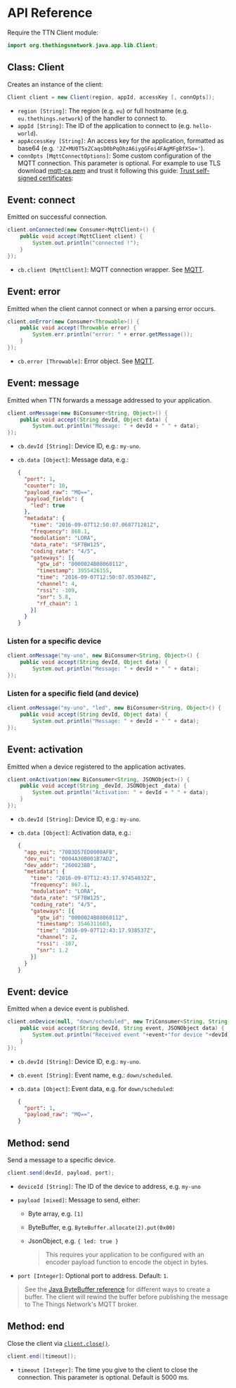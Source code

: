 # API Reference

Require the TTN Client module:

```java
import org.thethingsnetwork.java.app.lib.Client;
```

## Class: Client

Creates an instance of the client:

```java
Client client = new Client(region, appId, accessKey [, connOpts]);
```

* `region [String]`: The region (e.g. `eu`) or full hostname (e.g. `eu.thethings.network`) of the handler to connect to.
* `appId [String]`: The ID of the application to connect to (e.g. `hello-world`).
* `appAccessKey [String]`: An access key for the application, formatted as base64 (e.g. `'2Z+MU0T5xZCaqsD0bPqOhzA6iygGFoi4FAgMFgBfXSo='`).
* `connOpts [MqttConnectOptions]`: Some custom configuration of the MQTT connection. This parameter is optional. For example to use TLS download [mqtt-ca.pem](https://preview.console.thethingsnetwork.org/mqtt-ca.pem) and trust it following this guide: [Trust self-signed certificates](http://howardism.org/Technical/Java/SelfSignedCerts.html):

## Event: connect

Emitted on successful connection.

```java
client.onConnected(new Consumer<MqttClient>() {
    public void accept(MqttClient client) {
        System.out.println("connected !");
    }
});
```

* `cb.client [MqttClient]`: MQTT connection wrapper. See [MQTT](http://www.eclipse.org/paho/files/javadoc/org/eclipse/paho/client/mqttv3/MqttClient.html).

## Event: error

Emitted when the client cannot connect or when a parsing error occurs.

```java
client.onError(new Consumer<Throwable>() {
    public void accept(Throwable error) {
        System.err.println("error: " + error.getMessage());
    }
});
```

* `cb.error [Throwable]`: Error object. See [MQTT](https://docs.oracle.com/javase/8/docs/api/java/lang/Exception.html).

## Event: message

Emitted when TTN forwards a message addressed to your application.

```java
client.onMessage(new BiConsumer<String, Object>() {
    public void accept(String devId, Object data) {
        System.out.println("Message: " + devId + " " + data);
});
```

* `cb.devId [String]`: Device ID, e.g.: `my-uno`.
* `cb.data [Object]`: Message data, e.g.:

  ```json
  {
    "port": 1,
    "counter": 10,
    "payload_raw": "MQ==",
    "payload_fields": {
      "led": true
    },
    "metadata": {
      "time": "2016-09-07T12:50:07.068771281Z",
      "frequency": 868.1,
      "modulation": "LORA",
      "data_rate": "SF7BW125",
      "coding_rate": "4/5",
      "gateways": [{
        "gtw_id": "0000024B08060112",
        "timestamp": 3955426155,
        "time": "2016-09-07T12:50:07.053048Z",
        "channel": 4,
        "rssi": -109,
        "snr": 5.8,
        "rf_chain": 1
      }]
    }
  }
  ```

### Listen for a specific device

```java
client.onMessage("my-uno", new BiConsumer<String, Object>() {
    public void accept(String devId, Object data) {
        System.out.println("Message: " + devId + " " + data);
});
```

### Listen for a specific field (and device)

```java
client.onMessage("my-uno", "led", new BiConsumer<String, Object>() {
    public void accept(String devId, Object data) {
        System.out.println("Message: " + devId + " " + data);
});
```

## Event: activation

Emitted when a device registered to the application activates.

```java
client.onActivation(new BiConsumer<String, JSONObject>() {
    public void accept(String _devId, JSONObject _data) {
        System.out.println("Activation: " + devId + " " + data);
    }
});
```

* `cb.devId [String]`: Device ID, e.g.: `my-uno`.
* `cb.data [Object]`: Activation data, e.g.:

  ```json
  {
    "app_eui": "70B3D57ED0000AFB",
    "dev_eui": "0004A30B001B7AD2",
    "dev_addr": "260023BB",
    "metadata": {
      "time": "2016-09-07T12:43:17.97454032Z",
      "frequency": 867.1,
      "modulation": "LORA",
      "data_rate": "SF7BW125",
      "coding_rate": "4/5",
      "gateways": [{
        "gtw_id": "0000024B08060112",
        "timestamp": 3546311603,
        "time": "2016-09-07T12:43:17.938537Z",
        "channel": 2,
        "rssi": -107,
        "snr": 1.2
      }]
    }
  }
  ```

## Event: device

Emitted when a device event is published.

```java
client.onDevice(null, "down/scheduled", new TriConsumer<String, String, JSONObject>() {
    public void accept(String devId, String event, JSONObject data) {
        System.out.println("Received event "+event+"for device "+devId);
    }
});
```

* `cb.devId [String]`: Device ID, e.g.: `my-uno`.
* `cb.event [String]`: Event name, e.g.: `down/scheduled`.
* `cb.data [Object]`: Event data, e.g. for `down/scheduled`:

  ```json
  {
    "port": 1,
    "payload_raw": "MQ==",
  }
  ```

## Method: send

Send a message to a specific device.

```java
client.send(devId, payload, port);
```

*  `deviceId [String]`: The ID of the device to address, e.g. `my-uno`
*  `payload [mixed]`: Message to send, either:
    *  Byte array, e.g. `[1]`
    *  ByteBuffer, e.g. `ByteBuffer.allocate(2).put(0x00)`
    *  JsonObject, e.g. `{ led: true }`
    
        > This requires your application to be configured with an encoder payload function to encode the object in bytes.
        
*  `port [Integer]`: Optional port to address. Default: `1`.

> See the [Java ByteBuffer reference](https://docs.oracle.com/javase/8/docs/api/java/nio/ByteBuffer.html) for different ways to create a buffer. The client will rewind the buffer before publishing the message to The Things Network's MQTT broker.

## Method: end

Close the client via [`client.close()`](http://www.eclipse.org/paho/files/javadoc/org/eclipse/paho/client/mqttv3/MqttClient.html#close--).

```java
client.end([timeout]);
```

* `timeout [Integer]`: The time you give to the client to close the connection. This parameter is optional. Default is 5000 ms.
